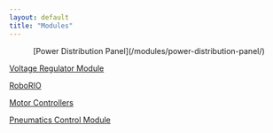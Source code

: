 ```yaml
---
layout: default
title: "Modules"
---
```


<p align="center">
[Power Distribution Panel](/modules/power-distribution-panel/)
  
[Voltage Regulator Module](/modules/voltage-regulator-module/)
  
[RoboRIO](/modules/roborio/)
  
[Motor Controllers](/modules/motor-controllers)
  
[Pneumatics Control Module](/modules/pneumatics-control-module)
</p>

